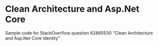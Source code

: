 # Clean Architecture and Asp.Net Core
Sample code for StackOverflow question 62865530
"Clean Architecture and Asp.Net Core Identity"
